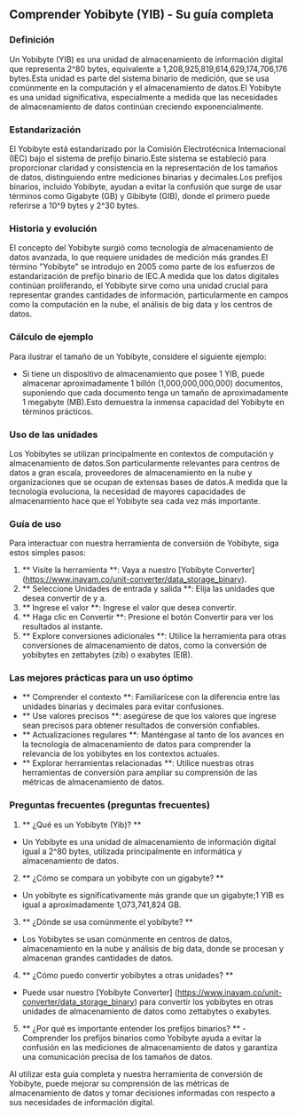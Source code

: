 ## Comprender Yobibyte (YIB) - Su guía completa

### Definición
Un Yobibyte (YIB) es una unidad de almacenamiento de información digital que representa 2^80 bytes, equivalente a 1,208,925,819,614,629,174,706,176 bytes.Esta unidad es parte del sistema binario de medición, que se usa comúnmente en la computación y el almacenamiento de datos.El Yobibyte es una unidad significativa, especialmente a medida que las necesidades de almacenamiento de datos continúan creciendo exponencialmente.

### Estandarización
El Yobibyte está estandarizado por la Comisión Electrotécnica Internacional (IEC) bajo el sistema de prefijo binario.Este sistema se estableció para proporcionar claridad y consistencia en la representación de los tamaños de datos, distinguiendo entre mediciones binarias y decimales.Los prefijos binarios, incluido Yobibyte, ayudan a evitar la confusión que surge de usar términos como Gigabyte (GB) y Gibibyte (GIB), donde el primero puede referirse a 10^9 bytes y 2^30 bytes.

### Historia y evolución
El concepto del Yobibyte surgió como tecnología de almacenamiento de datos avanzada, lo que requiere unidades de medición más grandes.El término "Yobibyte" se introdujo en 2005 como parte de los esfuerzos de estandarización de prefijo binario de IEC.A medida que los datos digitales continúan proliferando, el Yobibyte sirve como una unidad crucial para representar grandes cantidades de información, particularmente en campos como la computación en la nube, el análisis de big data y los centros de datos.

### Cálculo de ejemplo
Para ilustrar el tamaño de un Yobibyte, considere el siguiente ejemplo:
- Si tiene un dispositivo de almacenamiento que posee 1 YIB, puede almacenar aproximadamente 1 billón (1,000,000,000,000) documentos, suponiendo que cada documento tenga un tamaño de aproximadamente 1 megabyte (MB).Esto demuestra la inmensa capacidad del Yobibyte en términos prácticos.

### Uso de las unidades
Los Yobibytes se utilizan principalmente en contextos de computación y almacenamiento de datos.Son particularmente relevantes para centros de datos a gran escala, proveedores de almacenamiento en la nube y organizaciones que se ocupan de extensas bases de datos.A medida que la tecnología evoluciona, la necesidad de mayores capacidades de almacenamiento hace que el Yobibyte sea cada vez más importante.

### Guía de uso
Para interactuar con nuestra herramienta de conversión de Yobibyte, siga estos simples pasos:
1. ** Visite la herramienta **: Vaya a nuestro [Yobibyte Converter] (https://www.inayam.co/unit-converter/data_storage_binary).
2. ** Seleccione Unidades de entrada y salida **: Elija las unidades que desea convertir de y a.
3. ** Ingrese el valor **: Ingrese el valor que desea convertir.
4. ** Haga clic en Convertir **: Presione el botón Convertir para ver los resultados al instante.
5. ** Explore conversiones adicionales **: Utilice la herramienta para otras conversiones de almacenamiento de datos, como la conversión de yobibytes en zettabytes (zib) o exabytes (EIB).

### Las mejores prácticas para un uso óptimo
- ** Comprender el contexto **: Familiarícese con la diferencia entre las unidades binarias y decimales para evitar confusiones.
- ** Use valores precisos **: asegúrese de que los valores que ingrese sean precisos para obtener resultados de conversión confiables.
- ** Actualizaciones regulares **: Manténgase al tanto de los avances en la tecnología de almacenamiento de datos para comprender la relevancia de los yobibytes en los contextos actuales.
- ** Explorar herramientas relacionadas **: Utilice nuestras otras herramientas de conversión para ampliar su comprensión de las métricas de almacenamiento de datos.

### Preguntas frecuentes (preguntas frecuentes)

1. ** ¿Qué es un Yobibyte (Yib)? **
- Un Yobibyte es una unidad de almacenamiento de información digital igual a 2^80 bytes, utilizada principalmente en informática y almacenamiento de datos.

2. ** ¿Cómo se compara un yobibyte con un gigabyte? **
- Un yobibyte es significativamente más grande que un gigabyte;1 YIB es igual a aproximadamente 1,073,741,824 GB.

3. ** ¿Dónde se usa comúnmente el yobibyte? **
- Los Yobibytes se usan comúnmente en centros de datos, almacenamiento en la nube y análisis de big data, donde se procesan y almacenan grandes cantidades de datos.

4. ** ¿Cómo puedo convertir yobibytes a otras unidades? **
- Puede usar nuestro [Yobibyte Converter] (https://www.inayam.co/unit-converter/data_storage_binary) para convertir los yobibytes en otras unidades de almacenamiento de datos como zettabytes o exabytes.

5. ** ¿Por qué es importante entender los prefijos binarios? ** - Comprender los prefijos binarios como Yobibyte ayuda a evitar la confusión en las mediciones de almacenamiento de datos y garantiza una comunicación precisa de los tamaños de datos.

Al utilizar esta guía completa y nuestra herramienta de conversión de Yobibyte, puede mejorar su comprensión de las métricas de almacenamiento de datos y tomar decisiones informadas con respecto a sus necesidades de información digital.